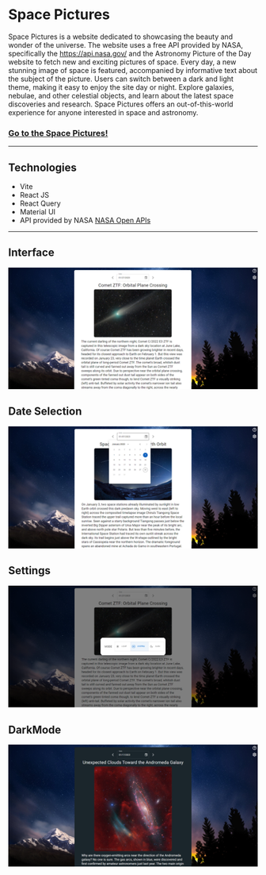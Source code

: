 # Space Pictures

Space Pictures is a website dedicated to showcasing the beauty and wonder of the universe. 
The website uses a free API provided by NASA, specifically the https://api.nasa.gov/ and the Astronomy Picture of the Day website to fetch new 
and exciting pictures of space. Every day, a new stunning image of space is featured, accompanied by informative text about the subject of the picture. 
Users can switch between a dark and light theme, making it easy to enjoy the site day or night. Explore galaxies, nebulae, and other celestial objects, 
and learn about the latest space discoveries and research. Space Pictures offers an out-of-this-world experience for anyone interested in space and astronomy.

### <a href="" target="_blank">Go to the Space Pictures!</a>

---
## Technologies
- Vite
- React JS  
- React Query
- Material UI
- API provided by NASA <a href="https://api.nasa.gov/" target="_blank">NASA Open APIs</a>
---

## Interface
![Main_Screen](images/SpacePicture_1.png)
## Date Selection
![History](images/SpacePicture_2.png)
## Settings
![History_View](images/SpacePicture_Settings.png)
## DarkMode
![Settings](images/SpacePicture_DarkMode.png)

